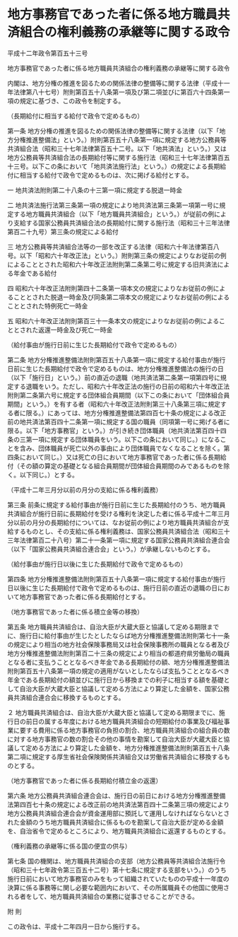# 地方事務官であった者に係る地方職員共済組合の権利義務の承継等に関する政令

平成十二年政令第百五十三号

地方事務官であった者に係る地方職員共済組合の権利義務の承継等に関する政令

内閣は、地方分権の推進を図るための関係法律の整備等に関する法律（平成十一年法律第八十七号）附則第百五十八条第一項及び第二項並びに第百六十四条第一項の規定に基づき、この政令を制定する。

（長期給付に相当する給付で政令で定めるもの）

第一条 地方分権の推進を図るための関係法律の整備等に関する法律（以下「地方分権推進整備法」という。）附則第百五十八条第一項に規定する地方公務員等共済組合法（昭和三十七年法律第百五十二号。以下「地共済法」という。）又は地方公務員等共済組合法の長期給付等に関する施行法（昭和三十七年法律第百五十三号。以下この条において「地共済法施行法」という。）の規定による長期給付に相当する給付で政令で定めるものは、次に掲げる給付とする。

一 地共済法附則第二十八条の十三第一項に規定する脱退一時金

二 地共済法施行法第三条第一項の規定により地共済法第三条第一項第一号に規定する地方職員共済組合（以下「地方職員共済組合」という。）が従前の例により支給する国家公務員共済組合法の長期給付に関する施行法（昭和三十三年法律第百二十九号）第三条の規定による給付

三 地方公務員等共済組合法等の一部を改正する法律（昭和六十年法律第百八号。以下「昭和六十年改正法」という。）附則第三条の規定によりなお従前の例によることとされた昭和六十年改正法附則第二条第二号に規定する旧共済法による年金である給付

四 昭和六十年改正法附則第四十二条第一項本文の規定によりなお従前の例によることとされた脱退一時金及び同条第二項本文の規定によりなお従前の例によることとされた特例死亡一時金

五 昭和六十年改正法附則第百三十一条本文の規定によりなお従前の例によることとされた返還一時金及び死亡一時金

（給付事由が施行日前に生じた長期給付で政令で定めるもの）

第二条 地方分権推進整備法附則第百五十八条第一項に規定する給付事由が施行日前に生じた長期給付で政令で定めるものは、地方分権推進整備法の施行の日（以下「施行日」という。）前の直近の退職（地共済法第二条第一項第四号に規定する退職をいう。ただし、昭和六十年改正法の施行の日前の昭和六十年改正法附則第二条第六号に規定する団体組合員期間（以下この条において「団体組合員期間」という。）を有する者（昭和六十年改正法附則第三十八条第三項に規定する者に限る。）にあっては、地方分権推進整備法第四百七十条の規定による改正前の地共済法第百四十二条第一項に規定する国の職員（同項第一号に掲げる者に限る。以下「地方事務官」という。）が引き続き団体職員（地共済法第百四十四条の三第一項に規定する団体職員をいう。以下この条において同じ。）になることを含み、団体職員が死亡以外の事由により団体職員でなくなることを除く。第四条において同じ。）又は死亡の日において地方事務官であった者に係る長期給付（その額の算定の基礎となる組合員期間が団体組合員期間のみであるものを除く。以下同じ。）とする。

（平成十二年三月分以前の月分の支給に係る権利義務）

第三条 前条に規定する給付事由が施行日前に生じた長期給付のうち、地方職員共済組合が施行日前に長期給付を受ける権利を決定した者に係る平成十二年三月分以前の月分の長期給付については、なお従前の例により地方職員共済組合が支給するものとし、その支給に係る権利義務は、国家公務員共済組合法（昭和三十三年法律第百二十八号）第二十一条第一項に規定する国家公務員共済組合連合会（以下「国家公務員共済組合連合会」という。）が承継しないものとする。

（給付事由が施行日以後に生じた長期給付で政令で定めるもの）

第四条 地方分権推進整備法附則第百五十八条第一項に規定する給付事由が施行日以後に生じた長期給付で政令で定めるものは、施行日前の直近の退職の日において地方事務官であった者に係る長期給付とする。

（地方事務官であった者に係る積立金等の移換）

第五条 地方職員共済組合は、自治大臣が大蔵大臣と協議して定める期限までに、施行日に給付事由が生じたとしたならば地方分権推進整備法附則第七十一条の規定により相当の地方社会保険事務局又は社会保険事務所の職員となる者及び地方分権推進整備法附則第百二十三条の規定により相当の都道府県労働局の職員となる者に支払うこととなるべき年金である長期給付の額、地方分権推進整備法附則第百五十八条第一項の規定の適用がないとしたならば支払うこととなるべき年金である長期給付の額並びに施行日から移換までの利子に相当する額を基礎として自治大臣が大蔵大臣と協議して定める方法により算定した金額を、国家公務員共済組合連合会に移換するものとする。

２ 地方職員共済組合は、自治大臣が大蔵大臣と協議して定める期限までに、施行日の前日の属する年度における地方職員共済組合の短期給付の事業及び福祉事業に要する費用に係る地方事務官の負担の割合、地方職員共済組合の組合員の数に対する地方事務官の数の割合その他の事情を勘案して自治大臣が大蔵大臣と協議して定める方法により算定した金額を、地方分権推進整備法附則第百五十八条第二項に規定する厚生省社会保険関係共済組合又は労働省共済組合に移換するものとする。

（地方事務官であった者に係る長期給付積立金の返還）

第六条 地方公務員共済組合連合会は、施行日の前日における地方分権推進整備法第四百七十条の規定による改正前の地共済法第百四十二条第三項の規定により地方公務員共済組合連合会が資金運用部に預託して運用しなければならないとされた金額のうち地方職員共済組合に係るものを勘案して自治大臣が定める金額を、自治省令で定めるところにより、地方職員共済組合に返還するものとする。

（権利義務の承継等に係る国の便宜の供与）

第七条 国の機関は、地方職員共済組合の支部（地方公務員等共済組合法施行令（昭和三十七年政令第三百五十二号）第十七条に規定する支部をいう。）のうち施行日前において地方事務官のみをもって組織されていたものの平成十一年度の決算に係る事務等に関し必要な範囲内において、その所属職員その他国に使用される者をして、地方職員共済組合の業務に従事させることができる。

附 則

この政令は、平成十二年四月一日から施行する。
